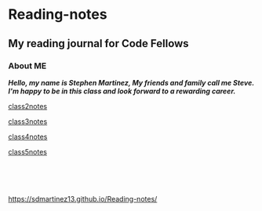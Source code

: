 # Reading-notes

## My reading journal for Code Fellows

### About ME

***Hello, my name is Stephen Martinez, My friends and family call me Steve.  I'm happy to be in this class and look forward to a rewarding career.***

<a href="https://github.com/SdMartinez13/Reading-notes/blob/main/Class2notes.MD">class2notes</a>

<a href="https://github.com/SdMartinez13/Reading-notes/blob/main/class3notes.md">class3notes</a>

<a href="https://github.com/SdMartinez13/Reading-notes/blob/main/class4notes.md">class4notes</a>

<a href="https://github.com/SdMartinez13/Reading-notes/blob/main/class5notes.md">class5notes</a>


<br/>
<br/>
<br/>

<https://sdmartinez13.github.io/Reading-notes/>
